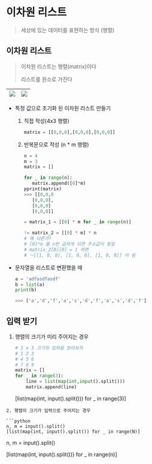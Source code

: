 # 이차원 리스트

> 세상에 있는 데이터를 표현하는 방식 (행렬)

## 

## 이차원 리스트

> 이차원 리스트는 행렬(matrix)이다
> 
> 리스트를 원소로 가진다  

| ![](C:\Users\jin47\AppData\Roaming\marktext\images\2022-08-03-10-27-46-image.png) | ![](C:\Users\jin47\AppData\Roaming\marktext\images\2022-08-03-10-28-10-image.png) |
| --------------------------------------------------------------------------------- | --------------------------------------------------------------------------------- |

- 특정 값으로 초기화 된 이차원 리스트 만들기
  
  1. 직접 작성(4x3 행렬)
     
     ```python
     matrix = [[0,0,0],[0,0,0],[0,0,0]]
     ```
  
  2. 반복문으로 작성 (n * m 행렬)
     
     ```python
     n = 4
     m = 3
     matrix = []
     
     for _ in range(n):
        matrix.append([0]*m)
     pprint(matrix)
     >>> [[0,0,0
        [0,0,0],
        [0,0,0]
        [0,0,0]]
     
     = matrix_1 = [[0] * m for _ in range(n)]
     
     != matrix_2 = [[0] * m] * n
     # 왜 다른가?
     # [0]*m 를 n번 곱하게 되면 주소값이 동일
     # matrix_2[0][0] = 1 하면
     # ㅡ[[1, 0, 0], [1, 0, 0], [1, 0, 0]] 이 됨
     ```

- 문자열을 리스트로 변환했을 때
  
  ```python
  a = 'adfasdfasdf'
  b = list(a)
  print(b)
  
  >>> ['a','d','f','a','s','d','f','a','s','d','f']
  ```

## 입력 받기

1. 행렬의 크기가 미리 주어지는 경우
   
   ```python
   # 3 x 3 크기의 입력을 받아보자
   # 1 2 3
   # 4 5 6 
   # 7 8 9
   matrix = []
   for _ in range(3):
       line = list(map(int,input().split()))
       matrix.append(line)
   ```
   
   [list(map(int, input().split())) for _ in range(3)]

```
2. 행렬의 크기가 입력으로 주어지는 경우

```python
n, m = input().split()
[list(map(int, input().split()) for _ in range(N)]
```

n, m = input().split()

[list(map(int, input().split())) for _ in range(n)]

